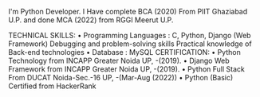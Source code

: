 I'm Python Developer.
I Have complete BCA (2020) From PIIT Ghaziabad U.P.
and done MCA (2022) from RGGI Meerut U.P.

TECHNICAL SKILLS:
•	Programming Languages		 : C, Python, Django (Web Framework)
                             Debugging and problem-solving skills
                              Practical knowledge of Back-end technologies
•	Database				          :  MySQL
CERTIFICATION:
•	Python Technology from INCAPP Greater Noida UP, -(2019).
•	Django Web Framework from INCAPP Greater Noida UP, -(2019).
•	Python Full Stack From DUCAT Noida-Sec.-16 UP, -(Mar-Aug (2022))
•	Python (Basic) Certified from HackerRank
